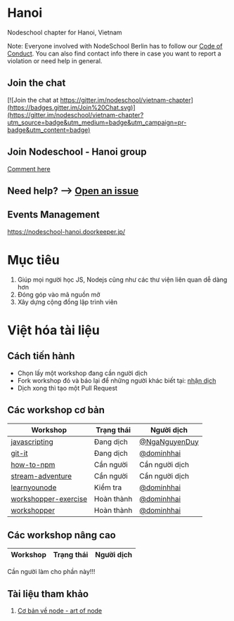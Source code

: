 # Hanoi

Nodeschool chapter for Hanoi, Vietnam

Note: Everyone involved with NodeSchool Berlin has to follow our [Code of Conduct](https://github.com/nodeschool/hanoi/blob/master/code_of_conduct.md). You can also find contact info there in case you want to report a violation or need help in general.

## Join the chat
[![Join the chat at https://gitter.im/nodeschool/vietnam-chapter](https://badges.gitter.im/Join%20Chat.svg)](https://gitter.im/nodeschool/vietnam-chapter?utm_source=badge&utm_medium=badge&utm_campaign=pr-badge&utm_content=badge)

## Join Nodeschool - Hanoi group
[Comment here](https://github.com/nodeschool/hanoi/issues/6)

## Need help? --> [Open an issue](https://github.com/nodeschool/hanoi/issues)

## Events Management
https://nodeschool-hanoi.doorkeeper.jp/

# Mục tiêu
1. Giúp mọi người học JS, Nodejs cũng như các thư viện liên quan dễ dàng hơn
2. Đóng góp vào mã nguồn mở
3. Xây dựng cộng đồng lập trình viên

# Việt hóa tài liệu
## Cách tiến hành

* Chọn lấy một workshop đang cần người dịch
* Fork workshop đó và báo lại để những người khác biết tại: [nhận dịch](https://github.com/nodeschool/hanoi/issues/5)
* Dịch xong thì tạo một Pull Request

## Các workshop cơ bản

Workshop     | Trạng thái           | Người dịch             
------------------- | --------------- | -------------  
[javascripting](https://github.com/NgaNguyenDuy/javascripting-vi)  | Đang dịch  |  [@NgaNguyenDuy](https://github.com/NgaNguyenDuy)
[git-it](https://github.com/nodeschool-vi/git-it)  | Đang dịch  |  [@dominhhai](https://github.com/dominhhai)
[how-to-npm](https://github.com/nodeschool-vi/how-to-npm)  | Cần người  |  Cần người dịch
[stream-adventure](https://github.com/nodeschool-vi/stream-adventure)  | Cần người  |  Cần người dịch
[learnyounode](https://github.com/dominhhai/learnyounode)  | Kiểm tra  |  [@dominhhai](https://github.com/dominhhai)
[workshopper-exercise](https://github.com/dominhhai/workshopper-exercise)  | Hoàn thành  |  [@dominhhai](https://github.com/dominhhai)
[workshopper](https://github.com/dominhhai/workshopper)  | Hoàn thành  |  [@dominhhai](https://github.com/dominhhai)

## Các workshop nâng cao
Workshop     | Trạng thái           | Người dịch             
------------------- | --------------- | -------------  
Cần người làm cho phần này!!!

## Tài liệu tham khảo
1. [Cơ bản về node - art of node](https://github.com/maxogden/art-of-node) 
